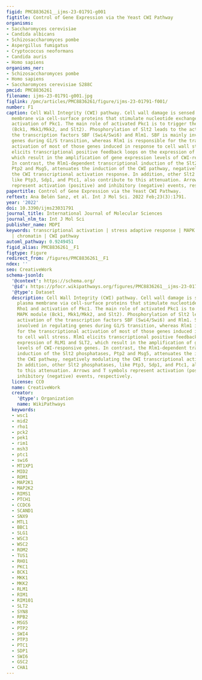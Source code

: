 ```yaml
---
figid: PMC8836261__ijms-23-01791-g001
figtitle: Control of Gene Expression via the Yeast CWI Pathway
organisms:
- Saccharomyces cerevisiae
- Candida albicans
- Schizosaccharomyces pombe
- Aspergillus fumigatus
- Cryptococcus neoformans
- Candida auris
- Homo sapiens
organisms_ner:
- Schizosaccharomyces pombe
- Homo sapiens
- Saccharomyces cerevisiae S288C
pmcid: PMC8836261
filename: ijms-23-01791-g001.jpg
figlink: /pmc/articles/PMC8836261/figure/ijms-23-01791-f001/
number: F1
caption: Cell Wall Integrity (CWI) pathway. Cell wall damage is sensed at the plasma
  membrane via cell-surface proteins that stimulate nucleotide exchange on Rho1 and
  activation of Pkc1. The main role of activated Pkc1 is to trigger the MAPK module
  (Bck1, Mkk1/Mkk2, and Slt2). Phosphorylation of Slt2 leads to the activation of
  the transcription factors SBF (Swi4/Swi6) and Rlm1. SBF is mainly involved in regulating
  genes during G1/S transition, whereas Rlm1 is responsible for the transcriptional
  activation of most of those genes induced in response to cell wall stress. Rlm1
  elicits transcriptional positive feedback loops on the expression of RLM1 and SLT2,
  which result in the amplification of gene expression levels of CWI-responsive genes.
  In contrast, the Rlm1-dependent transcriptional induction of the Slt2 phosphatases,
  Ptp2 and Msg5, attenuates the induction of the CWI pathway, negatively modulating
  the CWI transcriptional activation response. In addition, other Slt2 phosphatases,
  like Ptp3, Sdp1, and Ptc1, also contribute to this attenuation. Arrows and T symbols
  represent activation (positive) and inhibitory (negative) events, respectively.
papertitle: Control of Gene Expression via the Yeast CWI Pathway.
reftext: Ana Belén Sanz, et al. Int J Mol Sci. 2022 Feb;23(3):1791.
year: '2022'
doi: 10.3390/ijms23031791
journal_title: International Journal of Molecular Sciences
journal_nlm_ta: Int J Mol Sci
publisher_name: MDPI
keywords: transcriptional activation | stress adaptive response | MAPK | gene expression
  | chromatin | CWI pathway
automl_pathway: 0.9249451
figid_alias: PMC8836261__F1
figtype: Figure
redirect_from: /figures/PMC8836261__F1
ndex: ''
seo: CreativeWork
schema-jsonld:
  '@context': https://schema.org/
  '@id': https://pfocr.wikipathways.org/figures/PMC8836261__ijms-23-01791-g001.html
  '@type': Dataset
  description: Cell Wall Integrity (CWI) pathway. Cell wall damage is sensed at the
    plasma membrane via cell-surface proteins that stimulate nucleotide exchange on
    Rho1 and activation of Pkc1. The main role of activated Pkc1 is to trigger the
    MAPK module (Bck1, Mkk1/Mkk2, and Slt2). Phosphorylation of Slt2 leads to the
    activation of the transcription factors SBF (Swi4/Swi6) and Rlm1. SBF is mainly
    involved in regulating genes during G1/S transition, whereas Rlm1 is responsible
    for the transcriptional activation of most of those genes induced in response
    to cell wall stress. Rlm1 elicits transcriptional positive feedback loops on the
    expression of RLM1 and SLT2, which result in the amplification of gene expression
    levels of CWI-responsive genes. In contrast, the Rlm1-dependent transcriptional
    induction of the Slt2 phosphatases, Ptp2 and Msg5, attenuates the induction of
    the CWI pathway, negatively modulating the CWI transcriptional activation response.
    In addition, other Slt2 phosphatases, like Ptp3, Sdp1, and Ptc1, also contribute
    to this attenuation. Arrows and T symbols represent activation (positive) and
    inhibitory (negative) events, respectively.
  license: CC0
  name: CreativeWork
  creator:
    '@type': Organization
    name: WikiPathways
  keywords:
  - wsc1
  - mid2
  - rho1
  - pck2
  - pek1
  - rim1
  - msh3
  - ptc1
  - swi6
  - MT1XP1
  - MID2
  - ROM1
  - MAP2K1
  - MAP2K2
  - RIMS1
  - PTCH1
  - CCDC6
  - SCAND1
  - SNX9
  - MTL1
  - BBC1
  - SLG1
  - WSC3
  - WSC2
  - ROM2
  - TUS1
  - RHO1
  - PKC1
  - BCK1
  - MKK1
  - MKK2
  - RLM1
  - RIM1
  - RIM101
  - SLT2
  - SYN8
  - RPB2
  - MSG5
  - PTP2
  - SWI4
  - PTP3
  - PTC1
  - SDP1
  - SWI6
  - GSC2
  - CHA1
---
```


